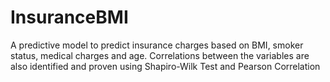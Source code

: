 # InsuranceBMI
A predictive model to predict insurance charges based on BMI, smoker status, medical charges and age. Correlations between the variables are also identified and proven using Shapiro-Wilk Test	and Pearson Correlation

